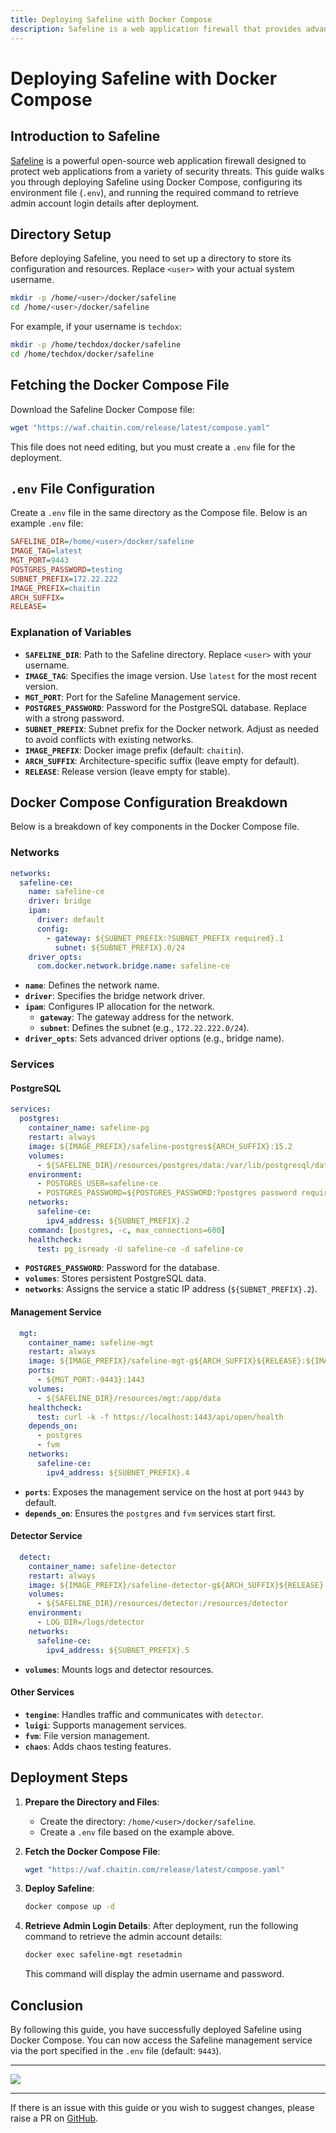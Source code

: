 ```yaml
---
title: Deploying Safeline with Docker Compose
description: Safeline is a web application firewall that provides advanced protection against web threats. This guide provides steps for deploying Safeline using Docker Compose, setting up the required `.env` file, and breaking down the provided Compose configuration.
---
```


# Deploying Safeline with Docker Compose

## Introduction to Safeline

[Safeline](https://waf.chaitin.com/) is a powerful open-source web application firewall designed to protect web applications from a variety of security threats. This guide walks you through deploying Safeline using Docker Compose, configuring its environment file (`.env`), and running the required command to retrieve admin account login details after deployment.

## Directory Setup

Before deploying Safeline, you need to set up a directory to store its configuration and resources. Replace `<user>` with your actual system username.

```bash
mkdir -p /home/<user>/docker/safeline
cd /home/<user>/docker/safeline
```

For example, if your username is `techdox`:

```bash
mkdir -p /home/techdox/docker/safeline
cd /home/techdox/docker/safeline
```

## Fetching the Docker Compose File

Download the Safeline Docker Compose file:

```bash
wget "https://waf.chaitin.com/release/latest/compose.yaml"
```

This file does not need editing, but you must create a `.env` file for the deployment.

## `.env` File Configuration

Create a `.env` file in the same directory as the Compose file. Below is an example `.env` file:

```ini
SAFELINE_DIR=/home/<user>/docker/safeline
IMAGE_TAG=latest
MGT_PORT=9443
POSTGRES_PASSWORD=testing
SUBNET_PREFIX=172.22.222
IMAGE_PREFIX=chaitin
ARCH_SUFFIX=
RELEASE=
```

### Explanation of Variables

- **`SAFELINE_DIR`**: Path to the Safeline directory. Replace `<user>` with your username.
- **`IMAGE_TAG`**: Specifies the image version. Use `latest` for the most recent version.
- **`MGT_PORT`**: Port for the Safeline Management service.
- **`POSTGRES_PASSWORD`**: Password for the PostgreSQL database. Replace with a strong password.
- **`SUBNET_PREFIX`**: Subnet prefix for the Docker network. Adjust as needed to avoid conflicts with existing networks.
- **`IMAGE_PREFIX`**: Docker image prefix (default: `chaitin`).
- **`ARCH_SUFFIX`**: Architecture-specific suffix (leave empty for default).
- **`RELEASE`**: Release version (leave empty for stable).

## Docker Compose Configuration Breakdown

Below is a breakdown of key components in the Docker Compose file.

### Networks

```yaml
networks:
  safeline-ce:
    name: safeline-ce
    driver: bridge
    ipam:
      driver: default
      config:
        - gateway: ${SUBNET_PREFIX:?SUBNET_PREFIX required}.1
          subnet: ${SUBNET_PREFIX}.0/24
    driver_opts:
      com.docker.network.bridge.name: safeline-ce
```

- **`name`**: Defines the network name.
- **`driver`**: Specifies the bridge network driver.
- **`ipam`**: Configures IP allocation for the network.
  - **`gateway`**: The gateway address for the network.
  - **`subnet`**: Defines the subnet (e.g., `172.22.222.0/24`).
- **`driver_opts`**: Sets advanced driver options (e.g., bridge name).

### Services

#### PostgreSQL

```yaml
services:
  postgres:
    container_name: safeline-pg
    restart: always
    image: ${IMAGE_PREFIX}/safeline-postgres${ARCH_SUFFIX}:15.2
    volumes:
      - ${SAFELINE_DIR}/resources/postgres/data:/var/lib/postgresql/data
    environment:
      - POSTGRES_USER=safeline-ce
      - POSTGRES_PASSWORD=${POSTGRES_PASSWORD:?postgres password required}
    networks:
      safeline-ce:
        ipv4_address: ${SUBNET_PREFIX}.2
    command: [postgres, -c, max_connections=600]
    healthcheck:
      test: pg_isready -U safeline-ce -d safeline-ce
```

- **`POSTGRES_PASSWORD`**: Password for the database.
- **`volumes`**: Stores persistent PostgreSQL data.
- **`networks`**: Assigns the service a static IP address (`${SUBNET_PREFIX}.2`).

#### Management Service

```yaml
  mgt:
    container_name: safeline-mgt
    restart: always
    image: ${IMAGE_PREFIX}/safeline-mgt-g${ARCH_SUFFIX}${RELEASE}:${IMAGE_TAG:?image tag required}
    ports:
      - ${MGT_PORT:-9443}:1443
    volumes:
      - ${SAFELINE_DIR}/resources/mgt:/app/data
    healthcheck:
      test: curl -k -f https://localhost:1443/api/open/health
    depends_on:
      - postgres
      - fvm
    networks:
      safeline-ce:
        ipv4_address: ${SUBNET_PREFIX}.4
```

- **`ports`**: Exposes the management service on the host at port `9443` by default.
- **`depends_on`**: Ensures the `postgres` and `fvm` services start first.

#### Detector Service

```yaml
  detect:
    container_name: safeline-detector
    restart: always
    image: ${IMAGE_PREFIX}/safeline-detector-g${ARCH_SUFFIX}${RELEASE}:${IMAGE_TAG}
    volumes:
      - ${SAFELINE_DIR}/resources/detector:/resources/detector
    environment:
      - LOG_DIR=/logs/detector
    networks:
      safeline-ce:
        ipv4_address: ${SUBNET_PREFIX}.5
```

- **`volumes`**: Mounts logs and detector resources.

#### Other Services

- **`tengine`**: Handles traffic and communicates with `detector`.
- **`luigi`**: Supports management services.
- **`fvm`**: File version management.
- **`chaos`**: Adds chaos testing features.

## Deployment Steps

1. **Prepare the Directory and Files**:
   - Create the directory: `/home/<user>/docker/safeline`.
   - Create a `.env` file based on the example above.

2. **Fetch the Docker Compose File**:
   ```bash
   wget "https://waf.chaitin.com/release/latest/compose.yaml"
   ```

3. **Deploy Safeline**:
   ```bash
   docker compose up -d
   ```

4. **Retrieve Admin Login Details**:
   After deployment, run the following command to retrieve the admin account details:

   ```bash
   docker exec safeline-mgt resetadmin
   ```

   This command will display the admin username and password.

## Conclusion

By following this guide, you have successfully deployed Safeline using Docker Compose. You can now access the Safeline management service via the port specified in the `.env` file (default: `9443`).

---

<a href="https://www.buymeacoffee.com/techdox"><img src="https://img.buymeacoffee.com/button-api/?text=Buy me a cup of tea&emoji=🍵&slug=techdox&button_colour=FFDD00&font_colour=000000&font_family=Cookie&outline_colour=000000&coffee_colour=ffffff" /></a>

---

If there is an issue with this guide or you wish to suggest changes, please raise a PR on [GitHub](https://github.com/Techdox/techdox-docs).

